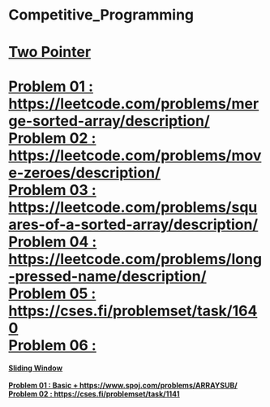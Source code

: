 # Competitive_Programming 

<b><u> Two Pointer <br><br>
<b> Problem 01   : https://leetcode.com/problems/merge-sorted-array/description/ <br>
<b> Problem 02   : https://leetcode.com/problems/move-zeroes/description/ <br>
<b> Problem 03   : https://leetcode.com/problems/squares-of-a-sorted-array/description/ <br>
<b> Problem 04   : https://leetcode.com/problems/long-pressed-name/description/ <br>
<b> Problem 05   : https://cses.fi/problemset/task/1640 <br>
<b> Problem 06   : <br>
==========================================================================================
<b><u> Sliding Window <br><br>
<b> Problem 01   : Basic + https://www.spoj.com/problems/ARRAYSUB/ <br>
<b> Problem 02   : https://cses.fi/problemset/task/1141 <br>